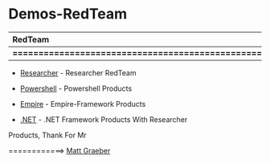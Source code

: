 # Demos-RedTeam
               

| RedTeam |Researcher| Powershell |  Empire  |  .NET  |
|:---|-------:|----------:|----------:|-------:|  
|**===================================================>**|

* [Researcher](Vuale) - Researcher RedTeam 

* [Powershell](Vuale) - Powershell Products

* [Empire](Vuale) - Empire-Framework Products

* [.NET](Vuale) - .NET Framework Products With Researcher


Products, Thank For Mr

============> [ Matt Graeber ](https://twitter.com/mattifestation) 
 


